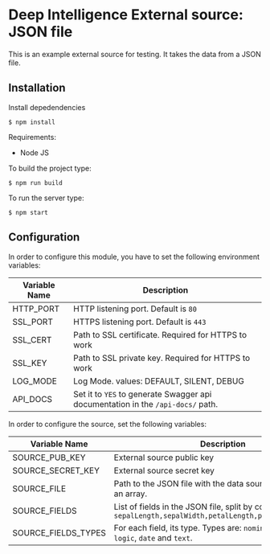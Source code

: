 # Deep Intelligence External source: JSON file

This is an example external source for testing. It takes the data from a JSON file.

## Installation

Install depedendencies

```
$ npm install
```

Requirements:

 - Node JS

To build the project type:

```
$ npm run build
```

To run the server type:

```
$ npm start
```

## Configuration

In order to configure this module, you have to set the following environment variables:

| Variable Name | Description |
|---|---|
| HTTP_PORT | HTTP listening port. Default is `80` |
| SSL_PORT | HTTPS listening port. Default is `443` |
| SSL_CERT | Path to SSL certificate. Required for HTTPS to work |
| SSL_KEY | Path to SSL private key. Required for HTTPS to work |
| LOG_MODE | Log Mode. values: DEFAULT, SILENT, DEBUG |
| API_DOCS | Set it to `YES` to generate Swagger api documentation in the `/api-docs/` path. |

In order to configure the source, set the following variables:

| Variable Name | Description |
|---|---|
| SOURCE_PUB_KEY | External source public key |
| SOURCE_SECRET_KEY | External source secret key |
| SOURCE_FILE | Path to the JSON file with the data source. Must contain an array. |
| SOURCE_FIELDS | List of fields in the JSON file, split by commas. Example: `sepalLength,sepalWidth,petalLength,petalWidth,species` |
| SOURCE_FIELDS_TYPES | For each field, its type. Types are: `nominal`, `numeric`, `logic`, `date` and `text`.
